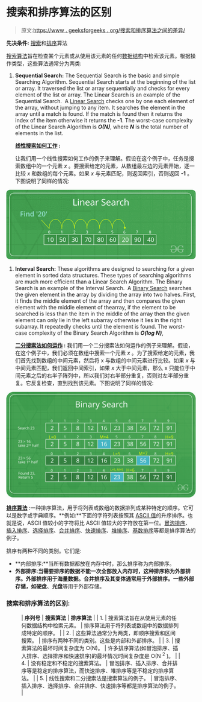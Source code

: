 # 搜索和排序算法的区别

> 原文:[https://www . geeksforgeeks . org/搜索和排序算法之间的差异/](https://www.geeksforgeeks.org/difference-between-searching-and-sorting-algorithms/)

**先决条件:** [搜索](https://www.geeksforgeeks.org/searching-algorithms/)和[排序](https://www.geeksforgeeks.org/sorting-algorithms/)算法

[搜索算法](https://www.geeksforgeeks.org/searching-algorithms/)旨在检查某个元素或从使用该元素的任何[数据结构](https://www.geeksforgeeks.org/data-structures/)中检索该元素。根据操作类型，这些算法通常分为两类:

1.  **Sequential Search:** The Sequential Search is the basic and simple Searching Algorithm. Sequential Search starts at the beginning of the list or array. It traversed the list or array sequentially and checks for every element of the list or array. The Linear Search is an example of the Sequential Search. 
    A [Linear Search](https://www.geeksforgeeks.org/linear-search/) checks one by one each element of the array, without jumping to any item. It searches the element in the array until a match is found. If the match is found then it returns the index of the item otherwise it returns the **-1**. The worst-case complexity of the Linear Search Algorithm is ***O(N)***, where ***N*** is the total number of elements in the list. 

    **<u>线性搜索如何工作</u> :**

    让我们用一个线性搜索如何工作的例子来理解。假设在这个例子中，任务是搜索数组中的一个元素 *x* 。要搜索给定的元素，从数组最左边的元素开始，逐一比较 *x* 和数组的每个元素。如果 *x* 与元素匹配，则返回索引，否则返回 **-1** 。下图说明了同样的情况:

![](img/092b8e7b1b7babf69a755cc0bb02ae90.png)

1.  **Interval Search:** These algorithms are designed to searching for a given element in sorted data structures. These types of searching algorithms are much more efficient than a Linear Search Algorithm. The Binary Search is an example of the Interval Search. 
    A [Binary Search](https://www.geeksforgeeks.org/binary-search/) searches the given element in the array by dividing the array into two halves. First, it finds the middle element of the array and then compares the given element with the middle element of thearray, if the element to be searched is less than the item in the middle of the array then the given element can only lie in the left subarray otherwise it lies in the right subarray. It repeatedly checks until the element is found. The worst-case complexity of the Binary Search Algorithm is ***O(log N)***, 

    **<u>二分搜索法如何运作</u> :**
    我们用一个二分搜索法如何运作的例子来理解。假设，在这个例子中，我们必须在数组中搜索一个元素 *x* 。为了搜索给定的元素，我们首先找到数组的中间元素，然后将 x 与数组的中间元素进行比较。如果 *x* 与中间元素匹配，我们返回中间索引，如果 *x* 大于中间元素，那么 x 只能位于中间元素之后的右半子阵列中，所以我们对右半部分重复，否则对左半部分重复。它反复检查，直到找到该元素。下图说明了同样的情况:

![](img/305097bccfb0adb077079f9822ccbc9b.png)

[**排序算法**](https://www.geeksforgeeks.org/sorting-algorithms/) :一种排序算法，用于将列表或数组的数据排列成某种特定的顺序。它可以是数字或字典顺序。**例如:**下面的字符列表按照其 [ASCII 值](https://www.geeksforgeeks.org/program-print-ascii-value-character/)的升序排序。也就是说，ASCII 值较小的字符将比 ASCII 值较大的字符放在第一位。[冒泡排序](https://www.geeksforgeeks.org/bubble-sort/)、[插入排序](https://www.geeksforgeeks.org/insertion-sort/)、[选择排序](https://www.geeksforgeeks.org/selection-sort/)、[合并排序](https://www.geeksforgeeks.org/merge-sort/)、[快速排序](https://www.geeksforgeeks.org/quick-sort/)、[堆排序](https://www.geeksforgeeks.org/heap-sort/)、[基数排序](https://www.geeksforgeeks.org/radix-sort/)等都是排序算法的例子。

排序有两种不同的类别。它们是:

*   **内部排序:**当所有数据都放在内存中时，那么排序称为内部排序。
*   **外部排序:**当需要排序的数据不能一次全部放入内存时，这种排序称为外部排序。外部排序用于海量数据。合并排序及其变体通常用于外部排序。一些外部存储，如**硬盘**、**光盘**等用于外部存储。

### **搜索和排序算法的区别:**

<figure class="table">

| **序列号** | **搜索算法** | **排序算法** |
| 1. | 搜索算法旨在从使用元素的任何数据结构中检索元素。 | 排序算法用于将列表或数组中的数据排列成特定的顺序。 |
| 2. | 这些算法通常分为两类，即顺序搜索和区间搜索。 | 排序有两种不同的类别。这些是内部和外部排序。 |
| 3. | 搜索算法的最坏时间复杂度为 O(N)。 | 许多排序算法(如冒泡排序、插入排序、选择排序和快速排序)的最坏情况时间复杂度是 O(N <sup>2</sup> )。 |
| 4. | 没有稳定和不稳定的搜索算法。 | 冒泡排序、插入排序、合并排序等是稳定的排序算法，而快速排序、堆排序等是不稳定的排序算法。 |
| 5. | 线性搜索和二分搜索法是搜索算法的例子。 | 冒泡排序、插入排序、选择排序、合并排序、快速排序等都是排序算法的例子。 |

</figure>
